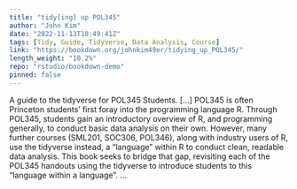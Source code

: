 ```yaml
---
title: "tidy[ing] up POL345"
author: "John Kim"
date: "2022-11-13T18:49:41Z"
tags: [Tidy, Guide, Tidyverse, Data Analysis, Course]
link: "https://bookdown.org/johnkim49er/tidying_up_POL345/"
length_weight: "10.2%"
repo: "rstudio/bookdown-demo"
pinned: false
---
```


A guide to the tidyverse for POL345 Students. [...] POL345 is often Princeton students’ first foray into the programming language R. Through POL345, students gain an introductory overview of R, and programming generally, to conduct basic data analysis on their own. However, many further courses (SML201, SOC306, POL346), along with industry users of R, use the tidyverse instead, a “language” within R to conduct clean, readable data analysis. This book seeks to bridge that gap, revisiting each of the POL345 handouts using the tidyverse to introduce students to this “language within a language”.  ...
